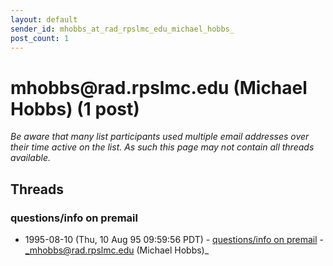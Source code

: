 ```yaml
---
layout: default
sender_id: mhobbs_at_rad_rpslmc_edu_michael_hobbs_
post_count: 1
---
```


# mhobbs<span>@</span>rad.rpslmc.edu (Michael Hobbs) (1 post)

_Be aware that many list participants used multiple email addresses over their time active on the list. As such this page may not contain all threads available._

## Threads

### questions/info on premail
+ 1995-08-10 (Thu, 10 Aug 95 09:59:56 PDT) - [questions/info on premail](/archive/1995/08/79b5b052ee74a32b755555af1fa6b38115359c252b4b70a9c48eb59fcfb1b56f) - _mhobbs@rad.rpslmc.edu (Michael Hobbs)_

